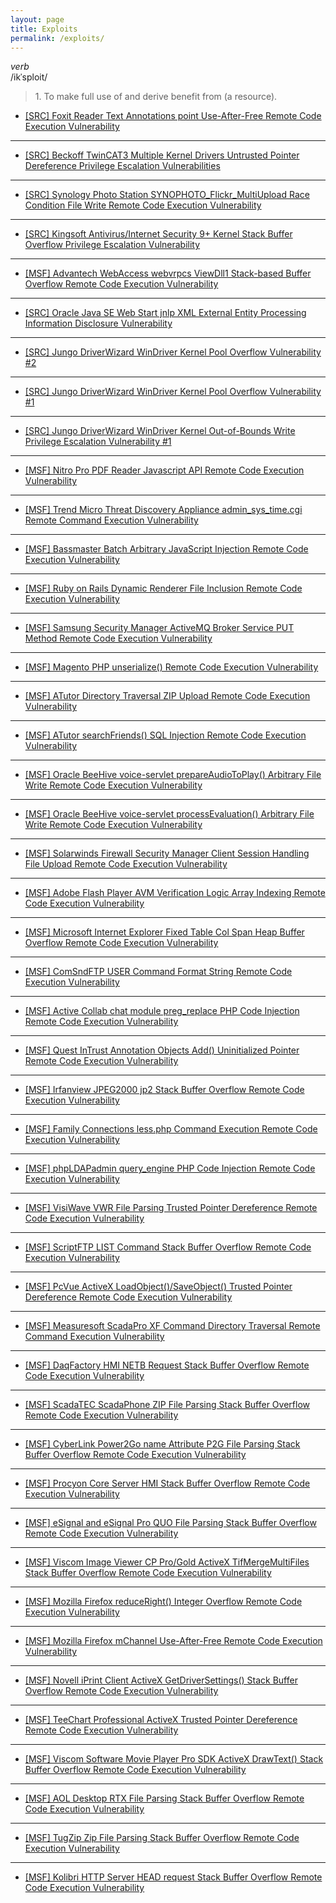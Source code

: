 ```yaml
---
layout: page
title: Exploits
permalink: /exploits/
---
```


*verb*  
/ikˈsploit/
<blockquote>
<p class="cn">1. To make full use of and derive benefit from (a resource).</p>
</blockquote>

*   [[SRC] Foxit Reader Text Annotations point Use-After-Free Remote Code Execution Vulnerability](/pocs/cve-2018-9958.pdf.txt)

---

*   [[SRC] Beckoff TwinCAT3 Multiple Kernel Drivers Untrusted Pointer Dereference Privilege Escalation Vulnerabilities](/pocs/src-2018-0007.py.txt)

---

*   [[SRC] Synology Photo Station SYNOPHOTO_Flickr_MultiUpload Race Condition File Write Remote Code Execution Vulnerability](/pocs/src-2018-{0005,0006}.py.txt)

---

*   [[SRC] Kingsoft Antivirus/Internet Security 9+ Kernel Stack Buffer Overflow Privilege Escalation Vulnerability](/pocs/src-2017-0029.py.txt)

---

*   [[MSF] Advantech WebAccess webvrpcs ViewDll1 Stack-based Buffer Overflow Remote Code Execution Vulnerability](https://github.com/rapid7/metasploit-framework/blob/master/modules/exploits/windows/scada/advantech_webaccess_webvrpcs_bof.rb)

---

*   [[SRC] Oracle Java SE Web Start jnlp XML External Entity Processing Information Disclosure Vulnerability](/pocs/src-2017-0028.py.txt)

---

*   [[SRC] Jungo DriverWizard WinDriver Kernel Pool Overflow Vulnerability #2](/pocs/src-2017-0027.py.txt)

---

*   [[SRC] Jungo DriverWizard WinDriver Kernel Pool Overflow Vulnerability #1](/pocs/src-2017-0026.py.txt)

---

*   [[SRC] Jungo DriverWizard WinDriver Kernel Out-of-Bounds Write Privilege Escalation Vulnerability #1](/pocs/src-2017-0024.py.txt)

---

*   [[MSF] Nitro Pro PDF Reader Javascript API Remote Code Execution Vulnerability](https://github.com/rapid7/metasploit-framework/blob/master/modules/exploits/windows/fileformat/nitro_reader_jsapi.rb)

---

*   [[MSF] Trend Micro Threat Discovery Appliance admin_sys_time.cgi Remote Command Execution Vulnerability](https://github.com/rapid7/metasploit-framework/blob/master/modules/exploits/multi/http/trendmicro_threat_discovery_admin_sys_time_cmdi.rb)

---

*   [[MSF] Bassmaster Batch Arbitrary JavaScript Injection Remote Code Execution Vulnerability](https://github.com/rapid7/metasploit-framework/blob/master/modules/exploits/multi/http/bassmaster_js_injection.rb)

---  

*   [[MSF] Ruby on Rails Dynamic Renderer File Inclusion Remote Code Execution Vulnerability](https://github.com/rapid7/metasploit-framework/blob/master/modules/exploits/multi/http/rails_dynamic_render_code_exec.rb)

---  

*   [[MSF] Samsung Security Manager ActiveMQ Broker Service PUT Method Remote Code Execution Vulnerability](https://github.com/rapid7/metasploit-framework/blob/master/modules/exploits/windows/browser/samsung_security_manager_put.rb)

---  

*   [[MSF] Magento PHP unserialize() Remote Code Execution Vulnerability](https://github.com/rapid7/metasploit-framework/blob/master/modules/exploits/multi/http/magento_unserialize.rb)

---  

*   [[MSF] ATutor Directory Traversal ZIP Upload Remote Code Execution Vulnerability](https://github.com/rapid7/metasploit-framework/blob/master/modules/exploits/linux/http/atutor_filemanager_traversal.rb)

---  

*   [[MSF] ATutor searchFriends() SQL Injection Remote Code Execution Vulnerability](https://github.com/rapid7/metasploit-framework/blob/master/modules/exploits/multi/http/atutor_sqli.rb)

---  

*   [[MSF] Oracle BeeHive voice-servlet prepareAudioToPlay() Arbitrary File Write Remote Code Execution Vulnerability](https://github.com/rapid7/metasploit-framework/blob/master/modules/exploits/windows/http/oracle_beehive_prepareaudiotoplay.rb)

---  

*   [[MSF] Oracle BeeHive voice-servlet processEvaluation() Arbitrary File Write Remote Code Execution Vulnerability](https://github.com/rapid7/metasploit-framework/blob/master/modules/exploits/windows/http/oracle_beehive_evaluation.rb)

---  

*   [[MSF] Solarwinds Firewall Security Manager Client Session Handling File Upload Remote Code Execution Vulnerability](https://github.com/rapid7/metasploit-framework/blob/master/modules/exploits/windows/http/solarwinds_fsm_userlogin.rb)

---  

*   [[MSF] Adobe Flash Player AVM Verification Logic Array Indexing Remote Code Execution Vulnerability](https://github.com/rapid7/metasploit-framework/blob/master/modules/exploits/windows/browser/adobe_flashplayer_arrayindexing.rb)

---  

*   [[MSF] Microsoft Internet Explorer Fixed Table Col Span Heap Buffer Overflow Remote Code Execution Vulnerability](https://github.com/rapid7/metasploit-framework/blob/master/modules/exploits/windows/browser/ms12_037_ie_colspan.rb)

---  

*   [[MSF] ComSndFTP USER Command Format String Remote Code Execution Vulnerability](https://github.com/rapid7/metasploit-framework/blob/master/modules/exploits/windows/ftp/comsnd_ftpd_fmtstr.rb)

---  

*   [[MSF] Active Collab chat module preg_replace PHP Code Injection Remote Code Execution Vulnerability](https://github.com/rapid7/metasploit-framework/blob/master/modules/exploits/multi/http/activecollab_chat.rb)

---  

*   [[MSF] Quest InTrust Annotation Objects Add() Uninitialized Pointer Remote Code Execution Vulnerability](https://github.com/rapid7/metasploit-framework/blob/master/modules/exploits/windows/browser/intrust_annotatex_add.rb)

---  

*   [[MSF] Irfanview JPEG2000 jp2 Stack Buffer Overflow Remote Code Execution Vulnerability](https://github.com/rapid7/metasploit-framework/blob/master/modules/exploits/windows/fileformat/irfanview_jpeg2000_bof.rb)

---  

*   [[MSF] Family Connections less.php Command Execution Remote Code Execution Vulnerability](https://github.com/rapid7/metasploit-framework/blob/master/modules/exploits/multi/http/familycms_less_exec.rb)

---  

*   [[MSF] phpLDAPadmin query_engine PHP Code Injection Remote Code Execution Vulnerability](https://github.com/rapid7/metasploit-framework/blob/master/modules/exploits/multi/http/phpldapadmin_query_engine.rb)

---  

*   [[MSF] VisiWave VWR File Parsing Trusted Pointer Dereference Remote Code Execution Vulnerability](https://github.com/rapid7/metasploit-framework/blob/master/modules/exploits/windows/fileformat/visiwave_vwr_type.rb)

---  

*   [[MSF] ScriptFTP LIST Command Stack Buffer Overflow Remote Code Execution Vulnerability](https://github.com/rapid7/metasploit-framework/blob/master/modules/exploits/windows/ftp/scriptftp_list.rb)

---  

*   [[MSF] PcVue ActiveX LoadObject()/SaveObject() Trusted Pointer Dereference Remote Code Execution Vulnerability](https://github.com/rapid7/metasploit-framework/blob/master/modules/exploits/windows/browser/pcvue_func.rb)

---  

*   [[MSF] Measuresoft ScadaPro XF Command Directory Traversal Remote Command Execution Vulnerability](https://github.com/rapid7/metasploit-framework/blob/master/modules/exploits/windows/scada/scadapro_cmdexe.rb)

---  

*   [[MSF] DaqFactory HMI NETB Request Stack Buffer Overflow Remote Code Execution Vulnerability](https://github.com/rapid7/metasploit-framework/blob/master/modules/exploits/windows/scada/daq_factory_bof.rb)

---  

*   [[MSF] ScadaTEC ScadaPhone ZIP File Parsing Stack Buffer Overflow Remote Code Execution Vulnerability](https://github.com/rapid7/metasploit-framework/blob/master/modules/exploits/windows/fileformat/scadaphone_zip.rb)

---  

*   [[MSF] CyberLink Power2Go name Attribute P2G File Parsing Stack Buffer Overflow Remote Code Execution Vulnerability](https://github.com/rapid7/metasploit-framework/blob/master/modules/exploits/windows/fileformat/cyberlink_p2g_bof.rb)

---  

*   [[MSF] Procyon Core Server HMI Stack Buffer Overflow Remote Code Execution Vulnerability](https://github.com/rapid7/metasploit-framework/blob/master/modules/exploits/windows/scada/procyon_core_server.rb)

---  

*   [[MSF] eSignal and eSignal Pro QUO File Parsing Stack Buffer Overflow Remote Code Execution Vulnerability](https://github.com/rapid7/metasploit-framework/blob/master/modules/exploits/windows/fileformat/esignal_styletemplate_bof.rb)

---  

*   [[MSF] Viscom Image Viewer CP Pro/Gold ActiveX TifMergeMultiFiles Stack Buffer Overflow Remote Code Execution Vulnerability](https://github.com/rapid7/metasploit-framework/blob/master/modules/exploits/windows/browser/imgeviewer_tifmergemultifiles.rb)

---  

*   [[MSF] Mozilla Firefox reduceRight() Integer Overflow Remote Code Execution Vulnerability](https://github.com/rapid7/metasploit-framework/blob/master/modules/exploits/windows/browser/mozilla_reduceright.rb)

---  

*   [[MSF] Mozilla Firefox mChannel Use-After-Free Remote Code Execution Vulnerability](https://github.com/rapid7/metasploit-framework/blob/master/modules/exploits/windows/browser/mozilla_mchannel.rb)

---  

*   [[MSF] Novell iPrint Client ActiveX GetDriverSettings() Stack Buffer Overflow Remote Code Execution Vulnerability](https://github.com/rapid7/metasploit-framework/blob/master/modules/exploits/windows/browser/novelliprint_getdriversettings_2.rb)

---  

*   [[MSF] TeeChart Professional ActiveX Trusted Pointer Dereference Remote Code Execution Vulnerability](https://github.com/rapid7/metasploit-framework/blob/master/modules/exploits/windows/browser/teechart_pro.rb)

---  

*   [[MSF] Viscom Software Movie Player Pro SDK ActiveX DrawText() Stack Buffer Overflow Remote Code Execution Vulnerability](https://github.com/rapid7/metasploit-framework/blob/master/modules/exploits/windows/browser/viscom_movieplayer_drawtext.rb)

---  

*   [[MSF] AOL Desktop RTX File Parsing Stack Buffer Overflow Remote Code Execution Vulnerability](https://github.com/rapid7/metasploit-framework/blob/master/modules/exploits/windows/fileformat/aol_desktop_linktag.rb)

---  

*   [[MSF] TugZip Zip File Parsing Stack Buffer Overflow Remote Code Execution Vulnerability](https://github.com/rapid7/metasploit-framework/blob/master/modules/exploits/windows/fileformat/tugzip.rb)

---  

*   [[MSF] Kolibri HTTP Server HEAD request Stack Buffer Overflow Remote Code Execution Vulnerability](https://github.com/rapid7/metasploit-framework/blob/master/modules/exploits/windows/http/kolibri_http.rb)

